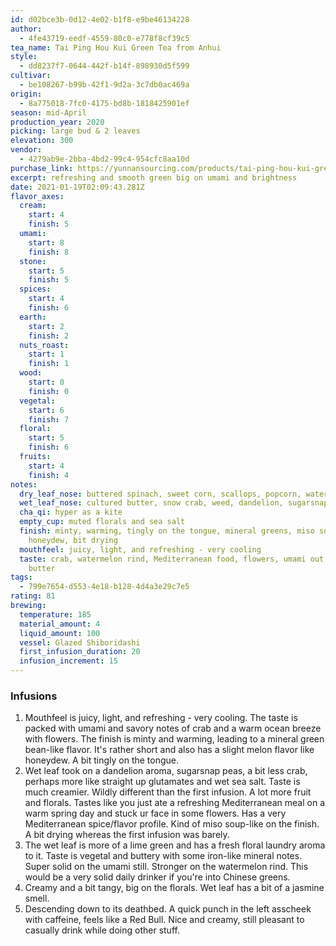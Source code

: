 ```yaml
---
id: d02bce3b-0d12-4e02-b1f8-e9be46134228
author:
  - 4fe43719-eedf-4559-80c0-e778f8cf39c5
tea_name: Tai Ping Hou Kui Green Tea from Anhui
style:
  - dd8237f7-0644-442f-b14f-898930d5f599
cultivar:
  - be108267-b99b-42f1-9d2a-3c7db0ac469a
origin:
  - 8a775018-7fc0-4175-bd8b-1818425901ef
season: mid-April
production_year: 2020
picking: large bud & 2 leaves
elevation: 300
vendor:
  - 4279ab9e-2bba-4bd2-99c4-954cfc8aa10d
purchase_link: https://yunnansourcing.com/products/tai-ping-hou-kui-green-tea-from-anhui?_pos=1&_sid=592d96dca&_ss=r&variant=32204949520487
excerpt: refreshing and smooth green big on umami and brightness
date: 2021-01-19T02:09:43.281Z
flavor_axes:
  cream:
    start: 4
    finish: 5
  umami:
    start: 8
    finish: 8
  stone:
    start: 5
    finish: 5
  spices:
    start: 4
    finish: 6
  earth:
    start: 2
    finish: 2
  nuts_roast:
    start: 1
    finish: 1
  wood:
    start: 0
    finish: 0
  vegetal:
    start: 6
    finish: 7
  floral:
    start: 5
    finish: 6
  fruits:
    start: 4
    finish: 4
notes:
  dry_leaf_nose: buttered spinach, sweet corn, scallops, popcorn, watermelon rind
  wet_leaf_nose: cultured butter, snow crab, weed, dandelion, sugarsnap peas, floral laundry
  cha_qi: hyper as a kite
  empty_cup: muted florals and sea salt
  finish: minty, warming, tingly on the tongue, mineral greens, miso soup,
    honeydew, bit drying
  mouthfeel: juicy, light, and refreshing - very cooling
  taste: crab, watermelon rind, Mediterranean food, flowers, umami out the wazoo,
    butter
tags:
  - 799e7654-d553-4e18-b128-4d4a3e29c7e5
rating: 81
brewing:
  temperature: 185
  material_amount: 4
  liquid_amount: 100
  vessel: Glazed Shiboridashi
  first_infusion_duration: 20
  infusion_increment: 15
---
```

### Infusions

1. Mouthfeel is juicy, light, and refreshing - very cooling. The taste is packed with umami and savory notes of crab and a warm ocean breeze with flowers. The finish is minty and warming, leading to a mineral green bean-like flavor. It's rather short and also has a slight melon flavor like honeydew. A bit tingly on the tongue.
2. Wet leaf took on a dandelion aroma, sugarsnap peas, a bit less crab, perhaps more like straight up glutamates and wet sea salt. Taste is much creamier. Wildly different than the first infusion. A lot more fruit and florals. Tastes like you just ate a refreshing Mediterranean meal on a warm spring day and stuck ur face in some flowers. Has a very Mediterranean spice/flavor profile. Kind of miso soup-like on the finish. A bit drying whereas the first infusion was barely.
3. The wet leaf is more of a lime green and has a fresh floral laundry aroma to it. Taste is vegetal and buttery with some iron-like mineral notes. Super solid on the umami still. Stronger on the watermelon rind. This would be a very solid daily drinker if you're into Chinese greens.
4. Creamy and a bit tangy, big on the florals. Wet leaf has a bit of a jasmine smell.
5. Descending down to its deathbed. A quick punch in the left asscheek with caffeine, feels like a Red Bull. Nice and creamy, still pleasant to casually drink while doing other stuff.